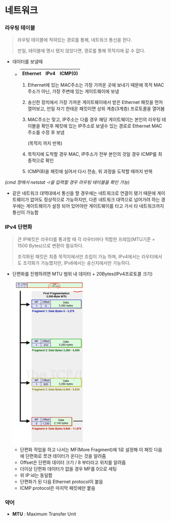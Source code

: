 # 네트워크



### 라우팅 테이블

> 라우팅 테이블에 적혀있는 경로를 통해, 네트워크 통신을 한다.
>
> 만일, 테이블에 명시 됐지 않았다면, 경로를 통해 목적지에 갈 수 없다.

- 데이터를 보낼때 

  - | Ethernet | IPv4 | ICMP(0) |
    | :------: | :--: | :-----: |

    1. Ethernet에 있는 MAC주소는 가장 가까운 곳에 보내기 때문에 목적 MAC주소가 아닌, 가장 주변에 있는 게이트웨이에 보냄

    2. 송신한 장치에서 가장 가까운 게이트웨이에서 받은 Ethernet 패킷을 먼저 열어보고, 만일 자기 한테온 패킷이면 상위 계층(3계층) 프로토콜을 열어봄

    3. MAC주소는 맞고, IP주소는 다를 경우 해당 게이트웨이는 본인의 라우팅 테이블을 확인후 패킷에 있는 IP주소로 보낼수 있는 경로로 Ethernet MAC 주소를 수정 후 보냄

       (목적지 까지 반복)

    4. 목적지에 도착할 경우 MAC, IP주소가 전부 본인의 것일 경우 ICMP를 최종적으로 확인

    5. ICMP(8)을 패킷에 실어서 다시 전송, 위 과정을 도착할 때까지 반복

*(cmd 창에서 netstat -r을 입력할 경우 라우팅 테이블을 확인 가능)*

- 같은 네트워크 대역대에서 통신을 할 경우에는 네트워크로 연결이 됐기 때문에 게이트웨이가 없어도 정상적으로 가능하지만, 다른 네트워크 대역으로 넘어가려 하는 경우에는 게이트웨이가 설정 되어 있어야만 게이트웨이를 타고 가서 타 네트워크까지 통신이 가능함



### IPv4 단편화

> 큰 IP패킷은 라우터를 통과할 때 각 라우터마다 적합한 프레임(MTU기준 = 1500 Bytes)으로 변환이 필요하다.
>
> 조각화된 패킷은 최종 목적지에서만 조립이 가능 하며, IPv4에서는 라우터에서도 조각화가 가능했지만, IPv6에서는 송신지에서만 가능하다.

- 단편화를 진행하려면 MTU 범위 내 데이터 + 20Bytes(IPv4프로토콜 크기)

  <img src="image-20211001181415536.png" alt="image-20211001181415536" style="zoom: 50%;" />

  - 단편화 작업을 하고 나서는 MF(More Fragment)에 1로 설정해 이 패킷 다음에 단편화로 쪼갠 데이터가 온다는 것을 알려줌
  - Offset은 단편화 데이터 크기 / 8 부터라고 위치를 알려줌
  - 더이상 단편화 데이터가 없을 경우 MF를 0으로 세팅
  - 위 IP id는 동일함
  - 단편화가 된 다음 Ethernet protocol이 붙음
  - ICMP protocol은 마지막 패킷에만 붙음











### 약어

- **MTU** : Maximum Transfer Unit